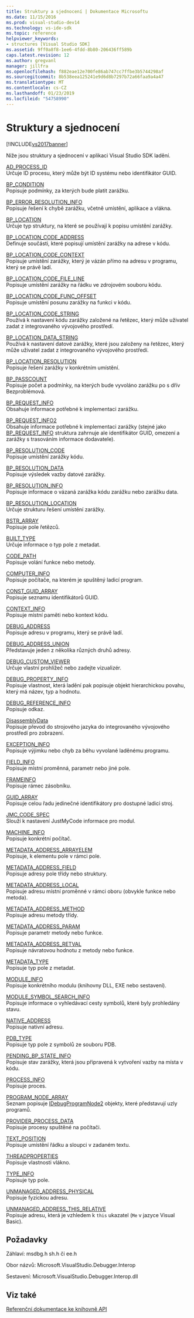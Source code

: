 ```yaml
---
title: Struktury a sjednocení | Dokumentace Microsoftu
ms.date: 11/15/2016
ms.prod: visual-studio-dev14
ms.technology: vs-ide-sdk
ms.topic: reference
helpviewer_keywords:
- structures [Visual Studio SDK]
ms.assetid: 9ff0a8f8-1ee6-4fdd-8b80-206436ff589b
caps.latest.revision: 12
ms.author: gregvanl
manager: jillfra
ms.openlocfilehash: f882eae12e700fe86ab747cc7ffbe3b5744298af
ms.sourcegitcommit: 8b538eea125241e9d6d8b7297b72a66faa9a4a47
ms.translationtype: MT
ms.contentlocale: cs-CZ
ms.lasthandoff: 01/23/2019
ms.locfileid: "54758990"
---
```

# <a name="structures-and-unions"></a>Struktury a sjednocení
[!INCLUDE[vs2017banner](../../../includes/vs2017banner.md)]

Níže jsou struktury a sjednocení v aplikaci Visual Studio SDK ladění.  
  
 [AD_PROCESS_ID](../../../extensibility/debugger/reference/ad-process-id.md)  
 Určuje ID procesu, který může být ID systému nebo identifikátor GUID.  
  
 [BP_CONDITION](../../../extensibility/debugger/reference/bp-condition.md)  
 Popisuje podmínky, za kterých bude platit zarážku.  
  
 [BP_ERROR_RESOLUTION_INFO](../../../extensibility/debugger/reference/bp-error-resolution-info.md)  
 Popisuje řešení k chybě zarážku, včetně umístění, aplikace a vlákna.  
  
 [BP_LOCATION](../../../extensibility/debugger/reference/bp-location.md)  
 Určuje typ struktury, na které se používají k popisu umístění zarážky.  
  
 [BP_LOCATION_CODE_ADDRESS](../../../extensibility/debugger/reference/bp-location-code-address.md)  
 Definuje součásti, které popisují umístění zarážky na adrese v kódu.  
  
 [BP_LOCATION_CODE_CONTEXT](../../../extensibility/debugger/reference/bp-location-code-context.md)  
 Popisuje umístění zarážky, který je vázán přímo na adresu v programu, který se právě ladí.  
  
 [BP_LOCATION_CODE_FILE_LINE](../../../extensibility/debugger/reference/bp-location-code-file-line.md)  
 Popisuje umístění zarážky na řádku ve zdrojovém souboru kódu.  
  
 [BP_LOCATION_CODE_FUNC_OFFSET](../../../extensibility/debugger/reference/bp-location-code-func-offset.md)  
 Popisuje umístění posunu zarážky na funkci v kódu.  
  
 [BP_LOCATION_CODE_STRING](../../../extensibility/debugger/reference/bp-location-code-string.md)  
 Používá k nastavení kódu zarážky založené na řetězec, který může uživatel zadat z integrovaného vývojového prostředí.  
  
 [BP_LOCATION_DATA_STRING](../../../extensibility/debugger/reference/bp-location-data-string.md)  
 Používá k nastavení datové zarážky, které jsou založeny na řetězec, který může uživatel zadat z integrovaného vývojového prostředí.  
  
 [BP_LOCATION_RESOLUTION](../../../extensibility/debugger/reference/bp-location-resolution.md)  
 Popisuje řešení zarážky v konkrétním umístění.  
  
 [BP_PASSCOUNT](../../../extensibility/debugger/reference/bp-passcount.md)  
 Popisuje počet a podmínky, na kterých bude vyvoláno zarážku po s dřív Bezproblémová.  
  
 [BP_REQUEST_INFO](../../../extensibility/debugger/reference/bp-request-info.md)  
 Obsahuje informace potřebné k implementaci zarážku.  
  
 [BP_REQUEST_INFO2](../../../extensibility/debugger/reference/bp-request-info2.md)  
 Obsahuje informace potřebné k implementaci zarážky (stejné jako [BP_REQUEST_INFO](../../../extensibility/debugger/reference/bp-request-info.md) struktura zahrnuje ale identifikátor GUID, omezení a zarážky s trasováním informace dodavatele).  
  
 [BP_RESOLUTION_CODE](../../../extensibility/debugger/reference/bp-resolution-code.md)  
 Popisuje umístění zarážky kódu.  
  
 [BP_RESOLUTION_DATA](../../../extensibility/debugger/reference/bp-resolution-data.md)  
 Popisuje výsledek vazby datové zarážky.  
  
 [BP_RESOLUTION_INFO](../../../extensibility/debugger/reference/bp-resolution-info.md)  
 Popisuje informace o vázaná zarážka kódu zarážku nebo zarážku data.  
  
 [BP_RESOLUTION_LOCATION](../../../extensibility/debugger/reference/bp-resolution-location.md)  
 Určuje strukturu řešení umístění zarážky.  
  
 [BSTR_ARRAY](../../../extensibility/debugger/reference/bstr-array.md)  
 Popisuje pole řetězců.  
  
 [BUILT_TYPE](../../../extensibility/debugger/reference/built-type.md)  
 Určuje informace o typ pole z metadat.  
  
 [CODE_PATH](../../../extensibility/debugger/reference/code-path.md)  
 Popisuje volání funkce nebo metody.  
  
 [COMPUTER_INFO](../../../extensibility/debugger/reference/computer-info.md)  
 Popisuje počítače, na kterém je spuštěný ladicí program.  
  
 [CONST_GUID_ARRAY](../../../extensibility/debugger/reference/const-guid-array.md)  
 Popisuje seznamu identifikátorů GUID.  
  
 [CONTEXT_INFO](../../../extensibility/debugger/reference/context-info.md)  
 Popisuje místní paměti nebo kontext kódu.  
  
 [DEBUG_ADDRESS](../../../extensibility/debugger/reference/debug-address.md)  
 Popisuje adresu v programu, který se právě ladí.  
  
 [DEBUG_ADDRESS_UNION](../../../extensibility/debugger/reference/debug-address-union.md)  
 Představuje jeden z několika různých druhů adresy.  
  
 [DEBUG_CUSTOM_VIEWER](../../../extensibility/debugger/reference/debug-custom-viewer.md)  
 Určuje vlastní prohlížeč nebo zadejte vizualizér.  
  
 [DEBUG_PROPERTY_INFO](../../../extensibility/debugger/reference/debug-property-info.md)  
 Popisuje vlastnost, která ladění pak popisuje objekt hierarchickou povahu, který má název, typ a hodnotu.  
  
 [DEBUG_REFERENCE_INFO](../../../extensibility/debugger/reference/debug-reference-info.md)  
 Popisuje odkaz.  
  
 [DisassemblyData](../../../extensibility/debugger/reference/disassemblydata.md)  
 Popisuje převod do strojového jazyka do integrovaného vývojového prostředí pro zobrazení.  
  
 [EXCEPTION_INFO](../../../extensibility/debugger/reference/exception-info.md)  
 Popisuje výjimku nebo chyb za běhu vyvolané laděnému programu.  
  
 [FIELD_INFO](../../../extensibility/debugger/reference/field-info.md)  
 Popisuje místní proměnná, parametr nebo jiné pole.  
  
 [FRAMEINFO](../../../extensibility/debugger/reference/frameinfo.md)  
 Popisuje rámec zásobníku.  
  
 [GUID_ARRAY](../../../extensibility/debugger/reference/guid-array.md)  
 Popisuje celou řadu jedinečné identifikátory pro dostupné ladicí stroj.  
  
 [JMC_CODE_SPEC](../../../extensibility/debugger/reference/jmc-code-spec.md)  
 Slouží k nastavení JustMyCode informace pro modul.  
  
 [MACHINE_INFO](../../../extensibility/debugger/reference/machine-info.md)  
 Popisuje konkrétní počítač.  
  
 [METADATA_ADDRESS_ARRAYELEM](../../../extensibility/debugger/reference/metadata-address-arrayelem.md)  
 Popisuje, k elementu pole v rámci pole.  
  
 [METADATA_ADDRESS_FIELD](../../../extensibility/debugger/reference/metadata-address-field.md)  
 Popisuje adresy pole třídy nebo struktury.  
  
 [METADATA_ADDRESS_LOCAL](../../../extensibility/debugger/reference/metadata-address-local.md)  
 Popisuje adresu místní proměnné v rámci oboru (obvykle funkce nebo metoda).  
  
 [METADATA_ADDRESS_METHOD](../../../extensibility/debugger/reference/metadata-address-method.md)  
 Popisuje adresu metody třídy.  
  
 [METADATA_ADDRESS_PARAM](../../../extensibility/debugger/reference/metadata-address-param.md)  
 Popisuje parametr metody nebo funkce.  
  
 [METADATA_ADDRESS_RETVAL](../../../extensibility/debugger/reference/metadata-address-retval.md)  
 Popisuje návratovou hodnotu z metody nebo funkce.  
  
 [METADATA_TYPE](../../../extensibility/debugger/reference/metadata-type.md)  
 Popisuje typ pole z metadat.  
  
 [MODULE_INFO](../../../extensibility/debugger/reference/module-info.md)  
 Popisuje konkrétního modulu (knihovny DLL, EXE nebo sestavení).  
  
 [MODULE_SYMBOL_SEARCH_INFO](../../../extensibility/debugger/reference/module-symbol-search-info.md)  
 Popisuje informace o vyhledávací cesty symbolů, které byly prohledány stavu.  
  
 [NATIVE_ADDRESS](../../../extensibility/debugger/reference/native-address.md)  
 Popisuje nativní adresu.  
  
 [PDB_TYPE](../../../extensibility/debugger/reference/pdb-type.md)  
 Popisuje typ pole z symbolů ze souboru PDB.  
  
 [PENDING_BP_STATE_INFO](../../../extensibility/debugger/reference/pending-bp-state-info.md)  
 Popisuje stav zarážky, která jsou připravená k vytvoření vazby na místa v kódu.  
  
 [PROCESS_INFO](../../../extensibility/debugger/reference/process-info.md)  
 Popisuje proces.  
  
 [PROGRAM_NODE_ARRAY](../../../extensibility/debugger/reference/program-node-array.md)  
 Seznam popisuje [IDebugProgramNode2](../../../extensibility/debugger/reference/idebugprogramnode2.md) objekty, které představují uzly programů.  
  
 [PROVIDER_PROCESS_DATA](../../../extensibility/debugger/reference/provider-process-data.md)  
 Popisuje procesy spuštěné na počítači.  
  
 [TEXT_POSITION](../../../extensibility/debugger/reference/text-position.md)  
 Popisuje umístění řádku a sloupci v zadaném textu.  
  
 [THREADPROPERTIES](../../../extensibility/debugger/reference/threadproperties.md)  
 Popisuje vlastnosti vlákno.  
  
 [TYPE_INFO](../../../extensibility/debugger/reference/type-info.md)  
 Popisuje typ pole.  
  
 [UNMANAGED_ADDRESS_PHYSICAL](../../../extensibility/debugger/reference/unmanaged-address-physical.md)  
 Popisuje fyzickou adresu.  
  
 [UNMANAGED_ADDRESS_THIS_RELATIVE](../../../extensibility/debugger/reference/unmanaged-address-this-relative.md)  
 Popisuje adresu, která je vzhledem k `this` ukazatel (`Me` v jazyce Visual Basic).  
  
## <a name="requirements"></a>Požadavky  
 Záhlaví: msdbg.h sh.h či ee.h  
  
 Obor názvů: Microsoft.VisualStudio.Debugger.Interop  
  
 Sestavení: Microsoft.VisualStudio.Debugger.Interop.dll  
  
## <a name="see-also"></a>Viz také  
 [Referenční dokumentace ke knihovně API](../../../extensibility/debugger/reference/api-reference-visual-studio-debugging.md)
